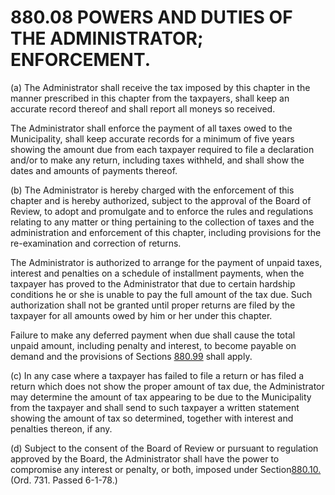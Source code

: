 880.08 POWERS AND DUTIES OF THE ADMINISTRATOR; ENFORCEMENT.
===========================================================

​(a) The Administrator shall receive the tax imposed by this chapter in
the manner prescribed in this chapter from the taxpayers, shall keep an
accurate record thereof and shall report all moneys so received.

The Administrator shall enforce the payment of all taxes owed to the
Municipality, shall keep accurate records for a minimum of five years
showing the amount due from each taxpayer required to file a declaration
and/or to make any return, including taxes withheld, and shall show the
dates and amounts of payments thereof.

​(b) The Administrator is hereby charged with the enforcement of this
chapter and is hereby authorized, subject to the approval of the Board
of Review, to adopt and promulgate and to enforce the rules and
regulations relating to any matter or thing pertaining to the collection
of taxes and the administration and enforcement of this chapter,
including provisions for the re-examination and correction of returns.

The Administrator is authorized to arrange for the payment of unpaid
taxes, interest and penalties on a schedule of installment payments,
when the taxpayer has proved to the Administrator that due to certain
hardship conditions he or she is unable to pay the full amount of the
tax due. Such authorization shall not be granted until proper returns
are filed by the taxpayer for all amounts owed by him or her under this
chapter.

Failure to make any deferred payment when due shall cause the total
unpaid amount, including penalty and interest, to become payable on
demand and the provisions of Sections [880.99](3fdcb639.html) shall
apply.

​(c) In any case where a taxpayer has failed to file a return or has
filed a return which does not show the proper amount of tax due, the
Administrator may determine the amount of tax appearing to be due to the
Municipality from the taxpayer and shall send to such taxpayer a written
statement showing the amount of tax so determined, together with
interest and penalties thereon, if any.

​(d) Subject to the consent of the Board of Review or pursuant to
regulation approved by the Board, the Administrator shall have the power
to compromise any interest or penalty, or both, imposed under
Section[880.10.](3fd24c40.html) (Ord. 731. Passed 6-1-78.)
